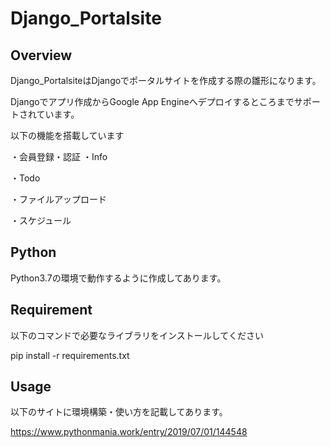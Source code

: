 # Django_Portalsite

## Overview

Django_PortalsiteはDjangoでポータルサイトを作成する際の雛形になります。

Djangoでアプリ作成からGoogle App Engineへデプロイするところまでサポートされています。

以下の機能を搭載しています

・会員登録・認証
・Info

・Todo

・ファイルアップロード

・スケジュール


## Python

Python3.7の環境で動作するように作成してあります。




## Requirement


以下のコマンドで必要なライブラリをインストールしてください

pip install -r requirements.txt



## Usage

以下のサイトに環境構築・使い方を記載してあります。

<https://www.pythonmania.work/entry/2019/07/01/144548>


